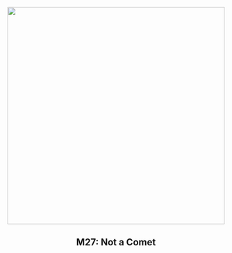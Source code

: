 
<p align="center"><img src="https://apod.nasa.gov/apod/image/2410/m27_RGB_CC_FLAT_MEW1024.jpg" width="500" height="500"></p>
<h2 align="center"> M27: Not a Comet </h2>
